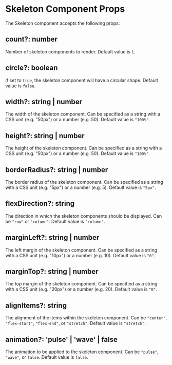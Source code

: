 # Skeleton Component Props

The Skeleton component accepts the following props:

## count?: number
Number of skeleton components to render. Default value is `1`.

## circle?: boolean
If set to `true`, the skeleton component will have a circular shape. Default value is `false`.

## width?: string | number
The width of the skeleton component. Can be specified as a string with a CSS unit (e.g. "50px") or a number (e.g. 50). Default value is `"100%"`.

## height?: string | number
The height of the skeleton component. Can be specified as a string with a CSS unit (e.g. "50px") or a number (e.g. 50). Default value is `"100%"`.

## borderRadius?: string | number
The border radius of the skeleton component. Can be specified as a string with a CSS unit (e.g. "5px") or a number (e.g. 5). Default value is `"5px"`.

## flexDirection?: string
The direction in which the skeleton components should be displayed. Can be `"row"` or `"column"`. Default value is `"column"`.

## marginLeft?: string | number
The left margin of the skeleton component. Can be specified as a string with a CSS unit (e.g. "10px") or a number (e.g. 10). Default value is `"0"`.

## marginTop?: string | number
The top margin of the skeleton component. Can be specified as a string with a CSS unit (e.g. "20px") or a number (e.g. 20). Default value is `"0"`.

## alignItems?: string
The alignment of the items within the skeleton component. Can be `"center"`, `"flex-start"`, `"flex-end"`, or `"stretch"`. Default value is `"stretch"`.

## animation?: 'pulse' | 'wave' | false
The animation to be applied to the skeleton component. Can be `"pulse"`, `"wave"`, or `false`. Default value is `false`.
